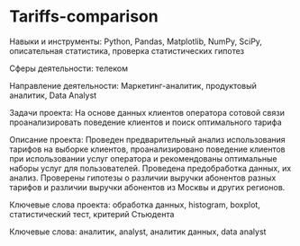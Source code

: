 # Tariffs-comparison
Навыки и инструменты: Python, Pandas, Matplotlib, NumPy, SciPy, описательная статистика, проверка статистических гипотез

Сферы деятельности: телеком

Направление деятельности: Маркетинг-аналитик, продуктовый аналитик, Data Analyst

Задачи проекта: На основе данных клиентов оператора сотовой связи проанализировать поведение клиентов и поиск оптимального тарифа

Описание проекта: Проведен предварительный анализ использования тарифов на выборке клиентов, проанализировано поведение клиентов при использовании услуг оператора и
рекомендованы оптимальные наборы услуг для пользователей. Проведена предобработка данных, их анализ. Проверены гипотезы о различии выручки абонентов разных тарифов и
различии выручки абонентов из Москвы и других регионов.

Ключевые слова проекта: обработка данных, histogram, boxplot, статистический тест, критерий Стьюдента

Ключевые слова: аналитик, analyst, аналитик данных, data analyst
  
